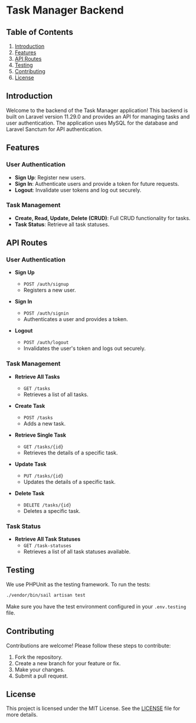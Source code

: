 # Task Manager Backend

## Table of Contents

1. [Introduction](#introduction)
2. [Features](#features)
3. [API Routes](#api-routes)
4. [Testing](#testing)
5. [Contributing](#contributing)
6. [License](#license)

## Introduction

Welcome to the backend of the Task Manager application! This backend is built on Laravel version 11.29.0 and provides an API for managing tasks and user authentication. The application uses MySQL for the database and Laravel Sanctum for API authentication.

## Features

### User Authentication

- **Sign Up**: Register new users.
- **Sign In**: Authenticate users and provide a token for future requests.
- **Logout**: Invalidate user tokens and log out securely.

### Task Management

- **Create, Read, Update, Delete (CRUD)**: Full CRUD functionality for tasks.
- **Task Status**: Retrieve all task statuses.

## API Routes

### User Authentication

- **Sign Up**
    - `POST /auth/signup`
    - Registers a new user.

- **Sign In**
    - `POST /auth/signin`
    - Authenticates a user and provides a token.

- **Logout**
    - `POST /auth/logout`
    - Invalidates the user's token and logs out securely.

### Task Management

- **Retrieve All Tasks**
    - `GET /tasks`
    - Retrieves a list of all tasks.

- **Create Task**
    - `POST /tasks`
    - Adds a new task.

- **Retrieve Single Task**
    - `GET /tasks/{id}`
    - Retrieves the details of a specific task.

- **Update Task**
    - `PUT /tasks/{id}`
    - Updates the details of a specific task.

- **Delete Task**
    - `DELETE /tasks/{id}`
    - Deletes a specific task.

### Task Status

- **Retrieve All Task Statuses**
    - `GET /task-statuses`
    - Retrieves a list of all task statuses available.

## Testing

We use PHPUnit as the testing framework. To run the tests:

```bash
./vendor/bin/sail artisan test
```

Make sure you have the test environment configured in your `.env.testing` file.

## Contributing

Contributions are welcome! Please follow these steps to contribute:

1. Fork the repository.
2. Create a new branch for your feature or fix.
3. Make your changes.
4. Submit a pull request.

## License

This project is licensed under the MIT License. See the [LICENSE](LICENSE) file for more details.
